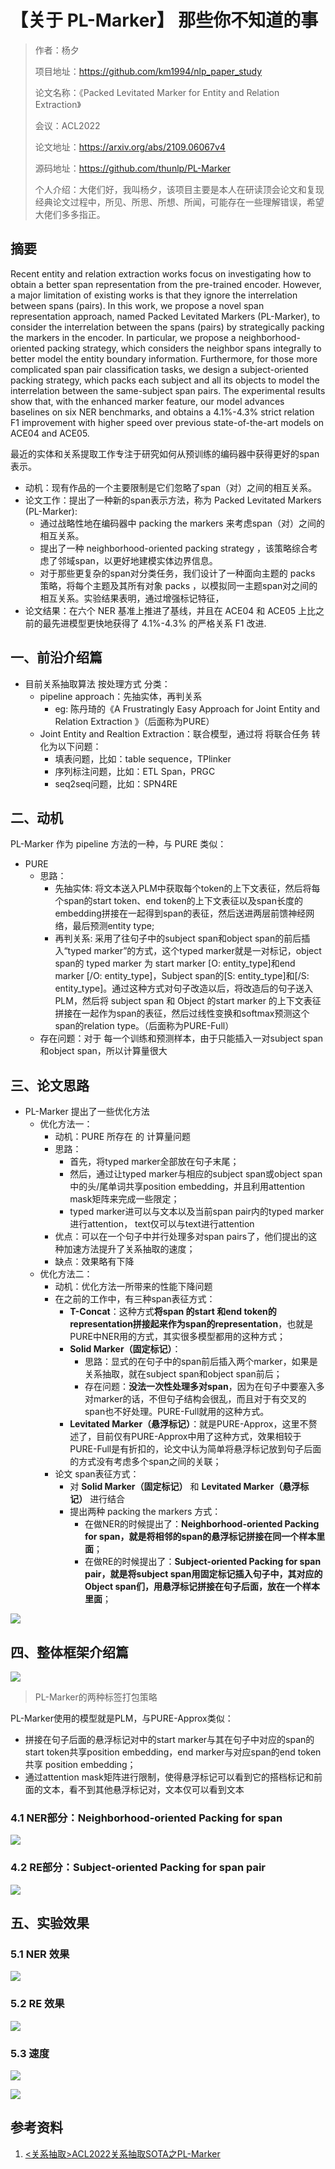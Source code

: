 # 【关于 PL-Marker】 那些你不知道的事

> 作者：杨夕
> 
> 项目地址：https://github.com/km1994/nlp_paper_study
> 
> 论文名称：《Packed Levitated Marker for Entity and Relation Extraction》
> 
> 会议：ACL2022
> 
> 论文地址：https://arxiv.org/abs/2109.06067v4
> 
> 源码地址：https://github.com/thunlp/PL-Marker
> 
> 个人介绍：大佬们好，我叫杨夕，该项目主要是本人在研读顶会论文和复现经典论文过程中，所见、所思、所想、所闻，可能存在一些理解错误，希望大佬们多多指正。

## 摘要

Recent entity and relation extraction works focus on investigating how to obtain a better span representation from the pre-trained encoder. However, a major limitation of existing works is that they ignore the interrelation between spans (pairs). In this work, we propose a novel span representation approach, named Packed Levitated Markers (PL-Marker), to consider the interrelation between the spans (pairs) by strategically packing the markers in the encoder. In particular, we propose a neighborhood-oriented packing strategy, which considers the neighbor spans integrally to better model the entity boundary information. Furthermore, for those more complicated span pair classification tasks, we design a subject-oriented packing strategy, which packs each subject and all its objects to model the interrelation between the same-subject span pairs. The experimental results show that, with the enhanced marker feature, our model advances baselines on six NER benchmarks, and obtains a 4.1%-4.3% strict relation F1 improvement with higher speed over previous state-of-the-art models on ACE04 and ACE05.

最近的实体和关系提取工作专注于研究如何从预训练的编码器中获得更好的span表示。

- 动机：现有作品的一个主要限制是它们忽略了span（对）之间的相互关系。
- 论文工作：提出了一种新的span表示方法，称为 Packed Levitated Markers (PL-Marker):
  - 通过战略性地在编码器中 packing the markers 来考虑span（对）之间的相互关系。
  - 提出了一种 neighborhood-oriented packing strategy ，该策略综合考虑了邻域span，以更好地建模实体边界信息。
  - 对于那些更复杂的span对分类任务，我们设计了一种面向主题的 packs  策略，将每个主题及其所有对象 packs  ，以模拟同一主题span对之间的相互关系。实验结果表明，通过增强标记特征，
- 论文结果：在六个 NER 基准上推进了基线，并且在 ACE04 和 ACE05 上比之前的最先进模型更快地获得了 4.1%-4.3% 的严格关系 F1 改进.

## 一、前沿介绍篇

- 目前关系抽取算法 按处理方式 分类：
  - pipeline approach：先抽实体，再判关系
    - eg: 陈丹琦的《A Frustratingly Easy Approach for Joint Entity and Relation Extraction 》（后面称为PURE）
  - Joint Entity and Realtion Extraction：联合模型，通过将 将联合任务 转化为以下问题：
    - 填表问题，比如：table sequence，TPlinker
    - 序列标注问题，比如：ETL Span，PRGC
    - seq2seq问题，比如：SPN4RE

## 二、动机

 PL-Marker 作为 pipeline 方法的一种，与 PURE 类似：

- PURE
  - 思路：
    - 先抽实体: 将文本送入PLM中获取每个token的上下文表征，然后将每个span的start token、end token的上下文表征以及span长度的embedding拼接在一起得到span的表征，然后送进两层前馈神经网络，最后预测entity type;
    - 再判关系: 采用了往句子中的subject span和object span的前后插入“typed marker”的方式，这个typed marker就是一对标记，object span的 typed marker 为 start marker [O: entity_type]和end marker [/O: entity_type]，Subject span的[S: entity_type]和[/S: entity_type]。通过这种方式对句子改造以后，将改造后的句子送入PLM，然后将 subject span 和 Object 的start marker 的上下文表征拼接在一起作为span的表征，然后过线性变换和softmax预测这个span的relation type。（后面称为PURE-Full）
  - 存在问题：对于 每一个训练和预测样本，由于只能插入一对subject span和object span，所以计算量很大

## 三、论文思路

- PL-Marker 提出了一些优化方法
  - 优化方法一：
    - 动机：PURE 所存在 的 计算量问题 
    - 思路：
      - 首先，将typed marker全部放在句子末尾；
      - 然后，通过让typed marker与相应的subject span或object span中的头/尾单词共享position embedding，并且利用attention mask矩阵来完成一些限定；
      - typed marker进可以与文本以及当前span pair内的typed marker进行attention， text仅可以与text进行attention
    - 优点：可以在一个句子中并行处理多对span pairs了，他们提出的这种加速方法提升了关系抽取的速度；
    - 缺点：效果略有下降
  - 优化方法二：
    - 动机：优化方法一所带来的性能下降问题
    - 在之前的工作中，有三种span表征方式：
      - **T-Concat**：这种方式**将span 的start 和end token的representation拼接起来作为span的representation**，也就是PURE中NER用的方式，其实很多模型都用的这种方式；
      - **Solid Marker（固定标记）**：
        - 思路：显式的在句子中的span前后插入两个marker，如果是关系抽取，就在subject span和object span前后；
        - 存在问题：**没法一次性处理多对span**，因为在句子中要塞入多对marker的话，不但句子结构会很乱，而且对于有交叉的span也不好处理。PURE-Full就用的这种方式。
      - **Levitated Marker（悬浮标记）**：就是PURE-Approx，这里不赘述了，目前仅有PURE-Approx中用了这种方式，效果相较于PURE-Full是有折扣的，论文中认为简单将悬浮标记放到句子后面的方式没有考虑多个span之间的关联；
    - 论文 span表征方式：
      - 对 **Solid Marker（固定标记）** 和 **Levitated Marker（悬浮标记）** 进行结合
      - 提出两种 packing the markers 方式：
        - 在做NER的时候提出了：**Neighborhood-oriented Packing for span，就是将相邻的span的悬浮标记拼接在同一个样本里面**；
        - 在做RE的时候提出了：**Subject-oriented Packing for span pair，就是将subject span用固定标记插入句子中，其对应的Object span们，用悬浮标记拼接在句子后面，放在一个样本里面**；

![](img/QQ截图20220417224627.png)

## 四、整体框架介绍篇

![](img/QQ截图20220417224938.png)
> PL-Marker的两种标签打包策略

PL-Marker使用的模型就是PLM，与PURE-Approx类似：

- 拼接在句子后面的悬浮标记对中的start marker与其在句子中对应的span的start token共享position embedding，end marker与对应span的end token共享 position embedding；
- 通过attention mask矩阵进行限制，使得悬浮标记可以看到它的搭档标记和前面的文本，看不到其他悬浮标记对，文本仅可以看到文本

### 4.1 NER部分：Neighborhood-oriented Packing for span

![](img/QQ截图20220417225341.png)

### 4.2 RE部分：Subject-oriented Packing for span pair

![](img/QQ截图20220417225420.png)

## 五、实验效果

### 5.1 NER 效果

![](img/QQ截图20220417225544.png)

### 5.2 RE 效果

![](img/QQ截图20220417225619.png)

### 5.3 速度

![](img/QQ截图20220417225733.png)

![](img/QQ截图20220417225829.png)

## 参考资料

1. [<关系抽取>ACL2022关系抽取SOTA之PL-Marker](https://zhuanlan.zhihu.com/p/496000441)






